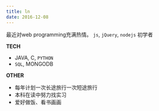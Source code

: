 ```yaml
---
title: ln
date: 2016-12-08
---
```

最近对web programming充满热情。
`js`, `jQuery`, `nodejs` 初学者

**TECH**
- JAVA, C, `PYTHON`
- `SQL`, MONGODB

**OTHER**
- 每年计划一次长途旅行一次短途旅行
- 本科在读中努力找实习
- 爱好做饭、看书画画

